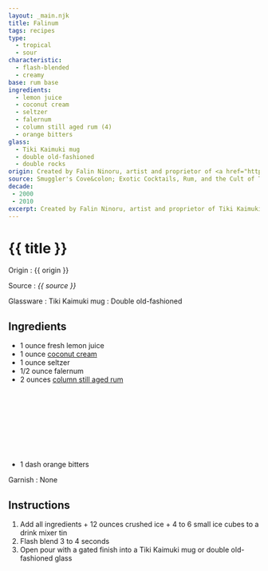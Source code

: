 ```yaml
---
layout: _main.njk
title: Falinum
tags: recipes
type:
  - tropical
  - sour
characteristic:
  - flash-blended
  - creamy
base: rum base
ingredients:
  - lemon juice
  - coconut cream
  - seltzer
  - falernum
  - column still aged rum (4)
  - orange bitters
glass:
  - Tiki Kaimuki mug
  - double old-fashioned
  - double rocks
origin: Created by Falin Ninoru, artist and proprietor of <a href="https://tikikaimuki.com/" target="_blank" rel="external noopener">Tiki Kaimuki</a> Fine Boozing Vessels in Oakland, California.
source: Smuggler's Cove&colon; Exotic Cocktails, Rum, and the Cult of Tiki
decade:
 - 2000
 - 2010
excerpt: Created by Falin Ninoru, artist and proprietor of Tiki Kaimuki Fine Boozing Vessels in Oakland, California.
---
```

<!-- markdownlint-disable MD025 -->
# {{ title }}
<!-- markdownlint-disable MD025 -->

Origin
  : {{ origin }}

Source
  : <cite>{{ source }}</cite>

Glassware
  : Tiki Kaimuki mug
  : Double old-fashioned

## Ingredients

* 1 ounce fresh lemon juice
* 1 ounce [coconut cream](/mixes/coconut-cream)
* 1 ounce seltzer
* 1/2 ounce falernum
* 2 ounces [column still aged rum](/rums/08-rum-column-still-aged/)<icon-l space="1em" class="bigger" label="(4)"><span class="with-icon"><svg class="icon"><use href="/assets/images/icons/circle-4.svg#circle-4"></use></svg></span></icon-l>
* 1 dash orange bitters

Garnish
  : None

## Instructions

1. Add all ingredients + 12 ounces crushed ice + 4 to 6 small ice cubes to a drink mixer tin
2. Flash blend 3 to 4 seconds
3. Open pour with a gated finish into a Tiki Kaimuki mug or double old-fashioned glass
